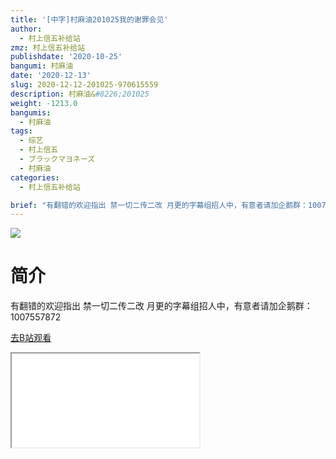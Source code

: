 ```yaml
---
title: '[中字]村麻油201025我的谢罪会见'
author:
  - 村上信五补给站
zmz: 村上信五补给站
publishdate: '2020-10-25'
bangumi: 村麻油
date: '2020-12-13'
slug: 2020-12-12-201025-970615559
description: 村麻油&#8226;201025
weight: -1213.0
bangumis:
  - 村麻油
tags:
  - 综艺
  - 村上信五
  - ブラックマヨネーズ
  - 村麻油
categories:
  - 村上信五补给站

brief: "有翻错的欢迎指出 禁一切二传二改 月更的字幕组招人中，有意者请加企鹅群：1007557872"
---
```

![](https://raw.githubusercontent.com/tcgriffith/owaraisite/master/static/tmpimg/164b9e75c2680115dac0ea76ef68a76b8a9c43c5.jpg.480.jpg)
# 简介  
有翻错的欢迎指出
禁一切二传二改
月更的字幕组招人中，有意者请加企鹅群：1007557872  

[去B站观看](https://www.bilibili.com/video/av970615559/)
<div class ="resp-container"><iframe class="testiframe" src="//player.bilibili.com/player.html?aid=970615559"", scrolling="no", allowfullscreen="true" > </iframe></div> 
